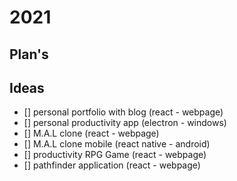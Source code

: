 # 2021

## Plan's

## Ideas

- [] personal portfolio with blog (react - webpage)
- [] personal productivity app (electron - windows)
- [] M.A.L clone (react - webpage)
- [] M.A.L clone mobile (react native - android)
- [] productivity RPG Game (react - webpage)
- [] pathfinder application (react - webpage)
